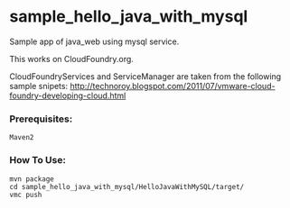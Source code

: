 sample_hello_java_with_mysql  
======================  
Sample app of java_web using mysql service.  

This works on CloudFoundry.org.  

CloudFoundryServices and ServiceManager are taken from the following sample snipets:
  http://technoroy.blogspot.com/2011/07/vmware-cloud-foundry-developing-cloud.html

### Prerequisites: ###
    Maven2

### How To Use: ###
    mvn package
    cd sample_hello_java_with_mysql/HelloJavaWithMySQL/target/
    vmc push
